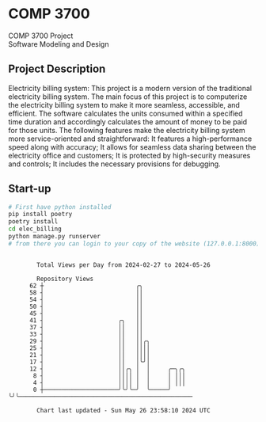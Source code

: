 # COMP 3700
COMP 3700 Project  
Software Modeling and Design
## Project Description
Electricity billing system: This project is a modern version of the traditional electricity billing system. The main focus of this project is to computerize the electricity billing system to make it more seamless, accessible, and efficient. The software calculates the units consumed within a specified time duration and accordingly calculates the amount of money to be paid for those units. The following features make the electricity billing system more service-oriented and straightforward: It features a high-performance speed along with accuracy; It allows for seamless data sharing between the electricity office and customers; It is protected by high-security measures and controls; It includes the necessary provisions for debugging.

## Start-up
```bash
# First have python installed
pip install poetry
poetry install
cd elec_billing
python manage.py runserver
# from there you can login to your copy of the website (127.0.0.1:8000), default creds are admin/admin
```

```

        Total Views per Day from 2024-02-27 to 2024-05-26

        Repository Views
      62 ┼                          ╭╮
      58 ┤                          ││
      54 ┤                          ││
      50 ┤                          ││
      45 ┤                          ││
      41 ┤                     ╭╮   ││
      37 ┤                     ││   ││
      33 ┤                     ││   ││
      29 ┤                     ││   ││╭╮
      25 ┤                     ││   ││││
      21 ┤                     ││   ││││
      17 ┤                     ││   │╰╯│
      12 ┤                     ││╭╮ │  │     ╭─╮╭╮
       8 ┤                     ││││ │  │     │ │││
       4 ┤                     ││││ │  │     │ │││
       0 ┼─────────────────────╯╰╯╰─╯  ╰─────╯ ╰╯╰─────────────────────────────────────────────────

        Chart last updated - Sun May 26 23:58:10 2024 UTC
        
```
